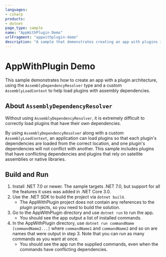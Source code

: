 ```yaml
---
languages:
- csharp
products:
- dotnet
page_type: sample
name: "AppWithPlugin Demo"
urlFragment: "appwithplugin-demo"
description: "A sample that demonstrates creating an app with plugins in .NET"
---
```


# AppWithPlugin Demo

This sample demonstrates how to create an app with a plugin architecture, using the `AssemblyDependencyResolver` type and a custom `AssemblyLoadContext` to help load plugins with assembly dependencies.

## About `AssemblyDependencyResolver`

Without using `AssemblyDependencyResolver`, it is extremely difficult to correctly load plugins that have their own dependencies.

By using `AssemblyDependencyResolver` along with a custom `AssemblyLoadContext`, an application can load plugins so that each plugin's dependencies are loaded from the correct location, and one plugin's dependencies will not conflict with another. This sample includes plugins that have conflicting dependencies and plugins that rely on satellite assemblies or native libraries.

## Build and Run

1. Install .NET 7.0 or newer. The sample targets .NET 7.0, but support for all the features it uses was added in .NET Core 3.0.
2. Use the .NET SDK to build the project via `dotnet build`.
   - The AppWithPlugin project does not contain any references to the plugin projects, so you need to build the solution.
3. Go to the AppWithPlugin directory and use `dotnet run` to run the app.
    - You should see the app output a list of installed commands.
4. In the AppWithPlugin directory, use `dotnet run commandName [commandName2...]` where `commandName1` and `commandName2` and so on are names that were output in step 3. Note that you can run as many commands as you want at once.
   - You should see the app run the supplied commands, even when the commands have conflicting dependencies.
